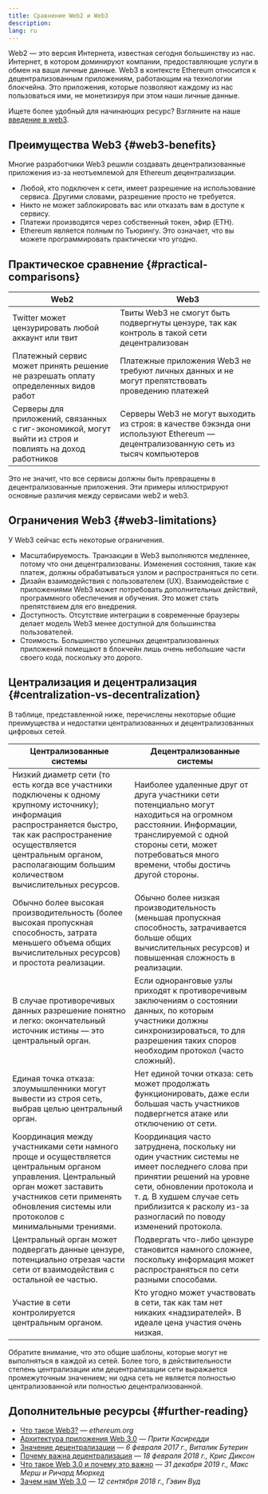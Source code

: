 ```yaml
---
title: Сравнение Web2 и Web3
description:
lang: ru
---
```


Web2 — это версия Интернета, известная сегодня большинству из нас. Интернет, в котором доминируют компании, предоставляющие услуги в обмен на ваши личные данные. Web3 в контексте Ethereum относится к децентрализованным приложениям, работающим на технологии блокчейна. Это приложения, которые позволяют каждому из нас пользоваться ими, не монетизируя при этом наши личные данные.

Ищете более удобный для начинающих ресурс? Взгляните на наше [введение в web3](/web3/).

## Преимущества Web3 \{#web3-benefits}

Многие разработчики Web3 решили создавать децентрализованные приложения из-за неотъемлемой для Ethereum децентрализации.

- Любой, кто подключен к сети, имеет разрешение на использование сервиса. Другими словами, разрешение просто не требуется.
- Никто не может заблокировать вас или отказать вам в доступе к сервису.
- Платежи производятся через собственный токен, эфир (ETH).
- Ethereum является полным по Тьюрингу. Это означает, что вы можете программировать практически что угодно.

## Практическое сравнение \{#practical-comparisons}

| Web2                                                                                                    | Web3                                                                                                                               |
| ------------------------------------------------------------------------------------------------------- | ---------------------------------------------------------------------------------------------------------------------------------- |
| Twitter может цензурировать любой аккаунт или твит                                                      | Твиты Web3 не смогут быть подвергнуты цензуре, так как контроль в такой сети децентрализован                                       |
| Платежный сервис может принять решение не разрешать оплату определенных видов работ                     | Платежные приложения Web3 не требуют личных данных и не могут препятствовать проведению платежей                                   |
| Серверы для приложений, связанных с гиг-экономикой, могут выйти из строя и повлиять на доход работников | Серверы Web3 не могут выходить из строя: в качестве бэкэнда они используют Ethereum — децентрализованную сеть из тысяч компьютеров |

Это не значит, что все сервисы должны быть превращены в децентрализованные приложения. Эти примеры иллюстрируют основные различия между сервисами web2 и web3.

## Ограничения Web3 \{#web3-limitations}

У Web3 сейчас есть некоторые ограничения.

- Масштабируемость. Транзакции в Web3 выполняются медленнее, потому что они децентрализованы. Изменения состояния, такие как платеж, должны обрабатываться узлом и распространяться по сети.
- Дизайн взаимодействия с пользователем (UX). Взаимодействие с приложениями Web3 может потребовать дополнительных действий, программного обеспечения и обучения. Это может стать препятствием для его внедрения.
- Доступность. Отсутствие интеграции в современные браузеры делает модель Web3 менее доступной для большинства пользователей.
- Стоимость. Большинство успешных децентрализованных приложений помещают в блокчейн лишь очень небольшие части своего кода, поскольку это дорого.

## Централизация и децентрализация \{#centralization-vs-decentralization}

В таблице, представленной ниже, перечислены некоторые общие преимущества и недостатки централизованных и децентрализованных цифровых сетей.

| Централизованные системы                                                                                                                                                                                                                             | Децентрализованные системы                                                                                                                                                                                                                               |
| ---------------------------------------------------------------------------------------------------------------------------------------------------------------------------------------------------------------------------------------------------- | -------------------------------------------------------------------------------------------------------------------------------------------------------------------------------------------------------------------------------------------------------- |
| Низкий диаметр сети (то есть когда все участники подключены к одному крупному источнику); информация распространяется быстро, так как распространение осуществляется центральным органом, располагающим большим количеством вычислительных ресурсов. | Наиболее удаленные друг от друга участники сети потенциально могут находиться на огромном расстоянии. Информации, транслируемой с одной стороны сети, может потребоваться много времени, чтобы достичь другой стороны.                                   |
| Обычно более высокая производительность (более высокая пропускная способность, затрата меньшего объема общих вычислительных ресурсов) и простота реализации.                                                                                         | Обычно более низкая производительность (меньшая пропускная способность, затрачивается больше общих вычислительных ресурсов) и повышенная сложность в реализации.                                                                                         |
| В случае противоречивых данных разрешение понятно и легко: окончательный источник истины — это центральный орган.                                                                                                                                    | Если одноранговые узлы приходят к противоречивым заключениям о состоянии данных, по которым участники должны синхронизироваться, то для разрешения таких споров необходим протокол (часто сложный).                                                      |
| Единая точка отказа: злоумышленники могут вывести из строя сеть, выбрав целью центральный орган.                                                                                                                                                     | Нет единой точки отказа: сеть может продолжать функционировать, даже если большая часть участников подвергнется атаке или отключению от сети.                                                                                                            |
| Координация между участниками сети намного проще и осуществляется центральным органом управления. Центральный орган может заставить участников сети применять обновления системы или протоколов с минимальными трениями.                             | Координация часто затруднена, поскольку ни один участник системы не имеет последнего слова при принятии решений на уровне сети, обновлении протокола и т. д. В худшем случае сеть приблизится к расколу из-за разногласий по поводу изменений протокола. |
| Центральный орган может подвергать данные цензуре, потенциально отрезая части сети от взаимодействия с остальной ее частью.                                                                                                                          | Подвергать что-либо цензуре становится намного сложнее, поскольку информация может распространяться по сети разными способами.                                                                                                                           |
| Участие в сети контролируется центральным органом.                                                                                                                                                                                                   | Кто угодно может участвовать в сети, так как там нет никаких «надзирателей». В идеале цена участия очень низкая.                                                                                                                                         |

Обратите внимание, что это общие шаблоны, которые могут не выполняться в каждой из сетей. Более того, в действительности степень централизации или децентрализации сети выражается промежуточным значением; ни одна сеть не является полностью централизованной или полностью децентрализованной.

## Дополнительные ресурсы \{#further-reading}

- [Что такое Web3?](/web3/) — _ethereum.org_
- [Архитектура приложения Web 3.0](https://www.preethikasireddy.com/post/the-architecture-of-a-web-3-0-application) — _Прити Касиредди_
- [Значение децентрализации](https://medium.com/@VitalikButerin/the-meaning-of-decentralization-a0c92b76a274) — _6 февраля 2017 г., Виталик Бутерин_
- [Почему важна децентрализация](https://medium.com/s/story/why-decentralization-matters-5e3f79f7638e) — _18 февраля 2018 г., Крис Диксон_
- [Что такое Web 3.0 и почему это важно](https://medium.com/fabric-ventures/what-is-web-3-0-why-it-matters-934eb07f3d2b) — _31 декабря 2019 г., Макс Мерш и Ричард Мюрхед_
- [Зачем нам Web 3.0](https://medium.com/@gavofyork/why-we-need-web-3-0-5da4f2bf95ab) — _12 сентября 2018 г., Гэвин Вуд_
